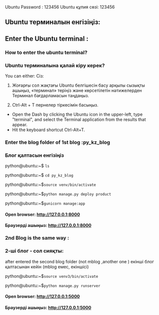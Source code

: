 Ubuntu Password : 123456
Ubuntu құпия сөзі: 123456

## Ubuntu терминалын енгізіңіз:
## Enter the Ubuntu terminal : 
### How to enter the ubuntu terminal?
### Ubuntu терминалына қалай кіру керек?

You can either:
Сіз:
1. Жоғарғы сол жақтағы Ubuntu белгішесін басу арқылы сызықты ашыңыз, «терминал» теріңіз және көрсетілетін нәтижелерден Терминал бағдарламасын таңдаңыз.

2. Ctrl-Alt + T пернелер тіркесімін басыңыз.

* Open the Dash by clicking the Ubuntu icon in the upper-left, type "terminal", and select the Terminal application from the results that appear.
* Hit the keyboard shortcut Ctrl-Alt+T.

### Enter the blog folder of 1st blog :py_kz_blog
### Блог қалтасын енгізіңіз 
python@ubuntu:~$ `ls`   

python@ubuntu:~$ `cd py_kz_blog`  

python@ubuntu:~$`source venv/bin/activate`  

python@ubuntu:~$`python manage.py deploy product`   

python@ubuntu:~$`gunicorn manage:app`   


#### Open browser: http://127.0.0.1:8000
#### Браузерді ашыңыз: http://127.0.0.1:8000

### 2nd Blog is the same way :
### 2-ші блог - сол сияқты:
after entered the second blog folder (not mblog ,another one ) 
екінші блог қалтасынан кейін (mblog емес, екіншісі)

python@ubuntu:~$`source venv3/bin/activate` 

python@ubuntu:~$`python manage.py runserver` 


#### Open browser: http://127.0.0.1:5000
#### Браузерді ашыңыз: http://127.0.0.1:5000

